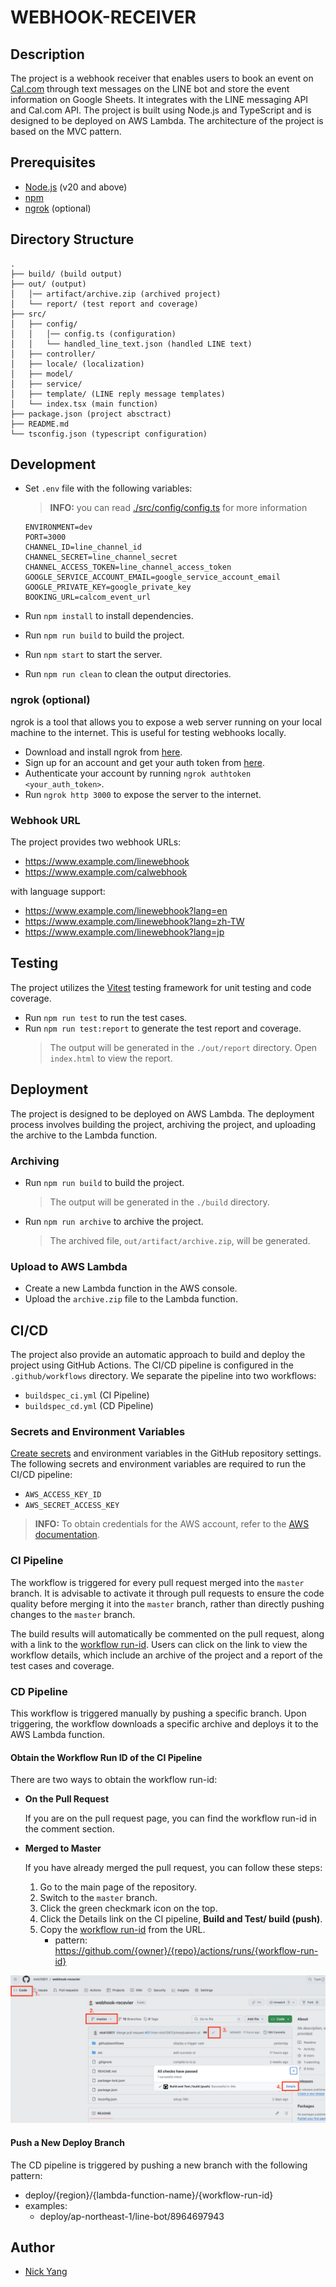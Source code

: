# WEBHOOK-RECEIVER

## Description
The project is a webhook receiver that enables users to book an event on [Cal.com](https://cal.com/) through text messages on the LINE bot and store the event information on Google Sheets. It integrates with the LINE messaging API and Cal.com API. The project is built using Node.js and TypeScript and is designed to be deployed on AWS Lambda. The architecture of the project is based on the MVC pattern.

## Prerequisites
- [Node.js](https://nodejs.org/en/download/current) (v20 and above)
- [npm](https://www.npmjs.com/get-npm)
- [ngrok](https://ngrok.com/download) (optional)

## Directory Structure
```
.
├── build/ (build output)
├── out/ (output)
│   │── artifact/archive.zip (archived project)
│   └── report/ (test report and coverage)
├── src/
│   ├── config/
│   │   │── config.ts (configuration)
│   │   └── handled_line_text.json (handled LINE text)
│   ├── controller/
│   ├── locale/ (localization)
│   ├── model/
│   ├── service/
│   ├── template/ (LINE reply message templates)
│   └── index.tsx (main function)
├── package.json (project absctract)
├── README.md
└── tsconfig.json (typescript configuration)
```

## Development
- Set `.env` file with the following variables:
  > **INFO:** you can read [./src/config/config.ts](./src/config/config.ts) for more information
  ```
  ENVIRONMENT=dev
  PORT=3000
  CHANNEL_ID=line_channel_id
  CHANNEL_SECRET=line_channel_secret
  CHANNEL_ACCESS_TOKEN=line_channel_access_token
  GOOGLE_SERVICE_ACCOUNT_EMAIL=google_service_account_email
  GOOGLE_PRIVATE_KEY=google_private_key
  BOOKING_URL=calcom_event_url
  ```
  
- Run `npm install` to install dependencies.
- Run `npm run build` to build the project.
- Run `npm start` to start the server.
- Run `npm run clean` to clean the output directories.

### ngrok (optional)
ngrok is a tool that allows you to expose a web server running on your local machine to the internet. This is useful for testing webhooks locally.
- Download and install ngrok from [here](https://ngrok.com/download).
- Sign up for an account and get your auth token from [here](https://dashboard.ngrok.com/get-started/setup).
- Authenticate your account by running `ngrok authtoken <your_auth_token>`.
- Run `ngrok http 3000` to expose the server to the internet.

### Webhook URL
The project provides two webhook URLs:
- https://www.example.com/linewebhook
- https://www.example.com/calwebhook

with language support:
- https://www.example.com/linewebhook?lang=en
- https://www.example.com/linewebhook?lang=zh-TW
- https://www.example.com/linewebhook?lang=jp

## Testing
The project utilizes the [Vitest](https://vitest.dev/) testing framework for unit testing and code coverage.
- Run `npm run test` to run the test cases.
- Run `npm run test:report` to generate the test report and coverage.
  > The output will be generated in the `./out/report` directory. Open `index.html` to view the report.

## Deployment
The project is designed to be deployed on AWS Lambda. The deployment process involves building the project, archiving the project, and uploading the archive to the Lambda function.

### Archiving
- Run `npm run build` to build the project.
  > The output will be generated in the `./build` directory.
- Run `npm run archive` to archive the project.
  > The archived file, `out/artifact/archive.zip`, will be generated.

### Upload to AWS Lambda
- Create a new Lambda function in the AWS console.
- Upload the `archive.zip` file to the Lambda function.

## CI/CD
The project also provide an automatic approach to build and deploy the project using GitHub Actions. The CI/CD pipeline is configured in the `.github/workflows` directory. We separate the pipeline into two workflows:
- `buildspec_ci.yml` (CI Pipeline)
- `buildspec_cd.yml` (CD Pipeline)

### Secrets and Environment Variables
[Create secrets](https://docs.github.com/en/actions/security-guides/using-secrets-in-github-actions#creating-secrets-for-a-repository) and environment variables in the GitHub repository settings. The following secrets and environment variables are required to run the CI/CD pipeline:
- `AWS_ACCESS_KEY_ID`
- `AWS_SECRET_ACCESS_KEY`

> **INFO:** To obtain credentials for the AWS account, refer to the [AWS documentation](https://docs.aws.amazon.com/keyspaces/latest/devguide/access.credentials.html#access.credentials.IAM).

### CI Pipeline
The workflow is triggered for every pull request merged into the `master` branch. It is advisable to activate it through pull requests to ensure the code quality before merging it into the `master` branch, rather than directly pushing changes to the `master` branch. 

The build results will automatically be commented on the pull request, along with a link to the [workflow run-id](https://github.com/orgs/community/discussions/26965#discussioncomment-3254141). Users can click on the link to view the workflow details, which include an archive of the project and a report of the test cases and coverage.

### CD Pipeline
This workflow is triggered manually by pushing a specific branch. Upon triggering, the workflow downloads a specific archive and deploys it to the AWS Lambda function.

#### Obtain the Workflow Run ID of the CI Pipeline
There are two ways to obtain the workflow run-id:

- **On the Pull Request**

  If you are on the pull request page, you can find the workflow run-id in the comment section.

- **Merged to Master**
  
  If you have already merged the pull request, you can follow these steps:
  1. Go to the main page of the repository.
  2. Switch to the `master` branch.
  3. Click the green checkmark icon on the top.
  4. Click the Details link on the CI pipeline, **Build and Test/ build (push)**.
  5. Copy the [workflow run-id](https://github.com/orgs/community/discussions/26965#discussioncomment-3254141) from the URL.
      - pattern: https://github.com/{owner}/{repo}/actions/runs/{workflow-run-id}

![image](./image/find-workflow-run-id.png)

#### Push a New Deploy Branch
The CD pipeline is triggered by pushing a new branch with the following pattern:
- deploy/{region}/{lambda-function-name}/{workflow-run-id}
- examples: 
  - deploy/ap-northeast-1/line-bot/8964697943

## Author
- [Nick Yang](https://github.com/nick10811)